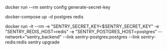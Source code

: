 docker run --rm sentry config generate-secret-key

docker-compose up -d postgres redis

docker run -it --rm -e "SENTRY_SECRET_KEY=$SENTRY_SECRET_KEY" -e "SENTRY_REDIS_HOST=redis" -e "SENTRY_POSTGRES_HOST=postgres" --network="sentry_backend" --link sentry-postgres:postgres --link sentry-redis:redis sentry upgrade
